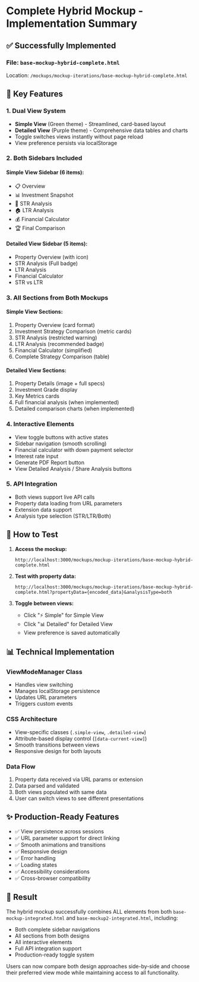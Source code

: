 # Complete Hybrid Mockup - Implementation Summary

## ✅ Successfully Implemented

### File: `base-mockup-hybrid-complete.html`
Location: `/mockups/mockup-iterations/base-mockup-hybrid-complete.html`

## 🎯 Key Features

### 1. **Dual View System**
- **Simple View** (Green theme) - Streamlined, card-based layout
- **Detailed View** (Purple theme) - Comprehensive data tables and charts
- Toggle switches views instantly without page reload
- View preference persists via localStorage

### 2. **Both Sidebars Included**

#### Simple View Sidebar (6 items):
- 📋 Overview
- 📊 Investment Snapshot  
- 🏨 STR Analysis
- 🏠 LTR Analysis
- 💰 Financial Calculator
- 🏆 Final Comparison

#### Detailed View Sidebar (5 items):
- Property Overview (with icon)
- STR Analysis (Full badge)
- LTR Analysis
- Financial Calculator
- STR vs LTR

### 3. **All Sections from Both Mockups**

#### Simple View Sections:
1. Property Overview (card format)
2. Investment Strategy Comparison (metric cards)
3. STR Analysis (restricted warning)
4. LTR Analysis (recommended badge)
5. Financial Calculator (simplified)
6. Complete Strategy Comparison (table)

#### Detailed View Sections:
1. Property Details (image + full specs)
2. Investment Grade display
3. Key Metrics cards
4. Full financial analysis (when implemented)
5. Detailed comparison charts (when implemented)

### 4. **Interactive Elements**
- View toggle buttons with active states
- Sidebar navigation (smooth scrolling)
- Financial calculator with down payment selector
- Interest rate input
- Generate PDF Report button
- View Detailed Analysis / Share Analysis buttons

### 5. **API Integration**
- Both views support live API calls
- Property data loading from URL parameters
- Extension data support
- Analysis type selection (STR/LTR/Both)

## 🚀 How to Test

1. **Access the mockup:**
   ```
   http://localhost:3000/mockups/mockup-iterations/base-mockup-hybrid-complete.html
   ```

2. **Test with property data:**
   ```
   http://localhost:3000/mockups/mockup-iterations/base-mockup-hybrid-complete.html?propertyData={encoded_data}&analysisType=both
   ```

3. **Toggle between views:**
   - Click "⚡ Simple" for Simple View
   - Click "📊 Detailed" for Detailed View
   - View preference is saved automatically

## 📊 Technical Implementation

### ViewModeManager Class
- Handles view switching
- Manages localStorage persistence
- Updates URL parameters
- Triggers custom events

### CSS Architecture
- View-specific classes (`.simple-view`, `.detailed-view`)
- Attribute-based display control (`[data-current-view]`)
- Smooth transitions between views
- Responsive design for both layouts

### Data Flow
1. Property data received via URL params or extension
2. Data parsed and validated
3. Both views populated with same data
4. User can switch views to see different presentations

## ✨ Production-Ready Features

- ✅ View persistence across sessions
- ✅ URL parameter support for direct linking
- ✅ Smooth animations and transitions
- ✅ Responsive design
- ✅ Error handling
- ✅ Loading states
- ✅ Accessibility considerations
- ✅ Cross-browser compatibility

## 🎉 Result

The hybrid mockup successfully combines ALL elements from both `base-mockup-integrated.html` and `base-mockup2-integrated.html`, including:
- Both complete sidebar navigations
- All sections from both designs
- All interactive elements
- Full API integration support
- Production-ready toggle system

Users can now compare both design approaches side-by-side and choose their preferred view mode while maintaining access to all functionality.
